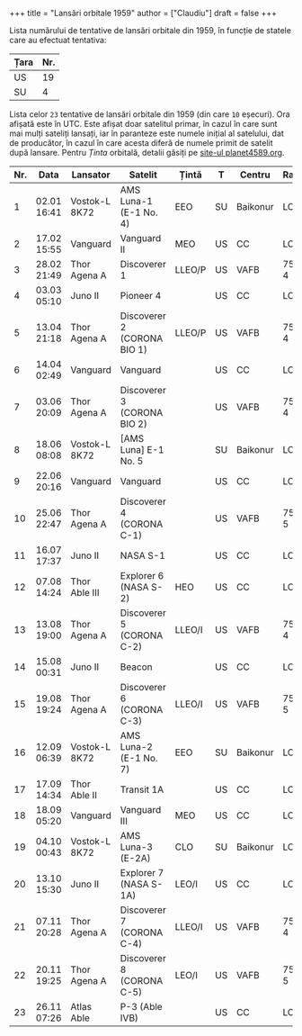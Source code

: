 +++
title = "Lansări orbitale 1959"
author = ["Claudiu"]
draft = false
+++

Lista numărului de tentative de lansări orbitale din 1959, în funcție de statele care au efectuat tentativa:

| Țara | Nr. |
|------|-----|
| US   | 19  |
| SU   | 4   |

Lista celor `23` tentative de lansări orbitale din 1959 (din care `10` eșecuri). Ora afișată este în UTC. Este afișat doar satelitul primar, în cazul în care sunt mai mulți sateliți lansați, iar în paranteze este numele inițial al satelului, dat de producător, în cazul în care acesta diferă de numele primit de satelit după lansare. Pentru _Ținta_ orbitală, detalii găsiți pe [site-ul planet4589.org](https://planet4589.org/space/log/orbcat.html).

| Nr. | Data        | Lansator      | Satelit                     | Țintă  | T  | Centru   | Rampă  | R. |
|-----|-------------|---------------|-----------------------------|--------|----|----------|--------|----|
| 1   | 02.01 16:41 | Vostok-L 8K72 | AMS Luna-1 (E-1 No. 4)      | EEO    | SU | Baikonur | LC1    | S  |
| 2   | 17.02 15:55 | Vanguard      | Vanguard II                 | MEO    | US | CC       | LC18A  | S  |
| 3   | 28.02 21:49 | Thor Agena A  | Discoverer 1                | LLEO/P | US | VAFB     | 75-3-4 | F  |
| 4   | 03.03 05:10 | Juno II       | Pioneer 4                   |        | US | CC       | LC5    | S  |
| 5   | 13.04 21:18 | Thor Agena A  | Discoverer 2 (CORONA BIO 1) | LLEO/P | US | VAFB     | 75-3-4 | S  |
| 6   | 14.04 02:49 | Vanguard      | Vanguard                    |        | US | CC       | LC18A  | F  |
| 7   | 03.06 20:09 | Thor Agena A  | Discoverer 3 (CORONA BIO 2) |        | US | VAFB     | 75-3-4 | F  |
| 8   | 18.06 08:08 | Vostok-L 8K72 | [AMS Luna] E-1 No. 5        |        | SU | Baikonur | LC1    | F  |
| 9   | 22.06 20:16 | Vanguard      | Vanguard                    |        | US | CC       | LC18A  | F  |
| 10  | 25.06 22:47 | Thor Agena A  | Discoverer 4 (CORONA C-1)   |        | US | VAFB     | 75-3-5 | F  |
| 11  | 16.07 17:37 | Juno II       | NASA S-1                    |        | US | CC       | LC5    | F  |
| 12  | 07.08 14:24 | Thor Able III | Explorer 6 (NASA S-2)       | HEO    | US | CC       | LC17A  | S  |
| 13  | 13.08 19:00 | Thor Agena A  | Discoverer 5 (CORONA C-2)   | LLEO/I | US | VAFB     | 75-3-4 | S  |
| 14  | 15.08 00:31 | Juno II       | Beacon                      |        | US | CC       | LC26B  | F  |
| 15  | 19.08 19:24 | Thor Agena A  | Discoverer 6 (CORONA C-3)   | LLEO/I | US | VAFB     | 75-3-5 | S  |
| 16  | 12.09 06:39 | Vostok-L 8K72 | AMS Luna-2 (E-1 No. 7)      | EEO    | SU | Baikonur | LC1    | S  |
| 17  | 17.09 14:34 | Thor Able II  | Transit 1A                  |        | US | CC       | LC17A  | F  |
| 18  | 18.09 05:20 | Vanguard      | Vanguard III                | MEO    | US | CC       | LC18A  | S  |
| 19  | 04.10 00:43 | Vostok-L 8K72 | AMS Luna-3 (E-2A)           | CLO    | SU | Baikonur | LC1    | S  |
| 20  | 13.10 15:30 | Juno II       | Explorer 7 (NASA S-1A)      | LEO/I  | US | CC       | LC5    | S  |
| 21  | 07.11 20:28 | Thor Agena A  | Discoverer 7 (CORONA C-4)   | LLEO/I | US | VAFB     | 75-3-4 | S  |
| 22  | 20.11 19:25 | Thor Agena A  | Discoverer 8 (CORONA C-5)   | LEO/I  | US | VAFB     | 75-3-5 | S  |
| 23  | 26.11 07:26 | Atlas Able    | P-3 (Able IVB)              |        | US | CC       | LC14   | F  |
